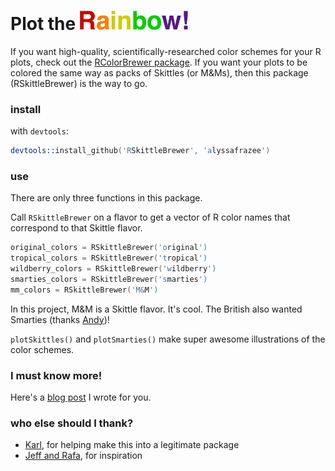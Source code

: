 Plot the ![Rainbow!](rainbow.png)
=================

If you want high-quality, scientifically-researched color schemes for your R plots, check out the [RColorBrewer package](https://cran.r-project.org/package=RColorBrewer). If you want your plots to be colored the same way as packs of Skittles (or M&Ms), then this package (RSkittleBrewer) is the way to go.

### install
with `devtools`:

```S
devtools::install_github('RSkittleBrewer', 'alyssafrazee')
```

### use
There are only three functions in this package. 

Call `RSkittleBrewer` on a flavor to get a vector of R color names that correspond to that Skittle flavor. 

```S
original_colors = RSkittleBrewer('original')
tropical_colors = RSkittleBrewer('tropical')
wildberry_colors = RSkittleBrewer('wildberry')
smarties_colors = RSkittleBrewer('smarties')
mm_colors = RSkittleBrewer('M&M')
```
In this project, M&M is a Skittle flavor. It's cool. The British also wanted Smarties (thanks [Andy](https://github.com/AndySouth))!

`plotSkittles()` and `plotSmarties()` make super awesome illustrations of the color schemes. 

### I must know more!
Here's a [blog post](http://alyssafrazee.com/RSkittleBrewer.html) I wrote for you. 

### who else should I thank?  
* [Karl](https://github.com/kbroman), for helping make this into a legitimate package
* [Jeff and Rafa](http://simplystatistics.org/), for inspiration
